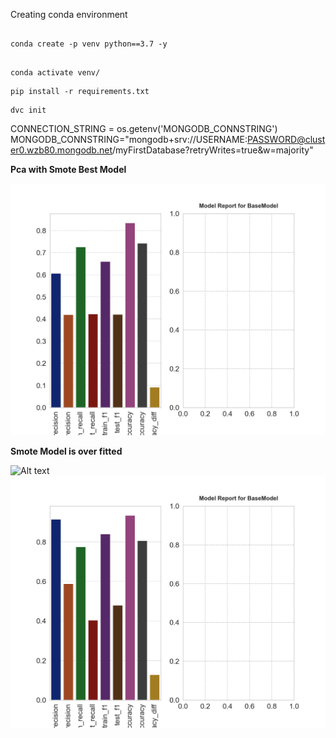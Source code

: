 Creating conda environment

```

conda create -p venv python==3.7 -y

```

```

conda activate venv/

```

```
pip install -r requirements.txt

```

```
dvc init

```

CONNECTION_STRING = os.getenv('MONGODB_CONNSTRING')
MONGODB_CONNSTRING="mongodb+srv://USERNAME:PASSWORD@cluster0.wzb80.mongodb.net/myFirstDatabase?retryWrites=true&w=majority"

**Pca with Smote Best Model**

<img src="CCdefault/app_artifact/stage03_model_training/model_report/20220809114247/cluster_custom_model/model_report/2022-08-09-12-10-13/BaseModel.png" alt="Alt text" title="Pca with Smote Best Model">


**Smote Model is over fitted**

<img src="CCCdefault/app_artifact/stage03_model_training/model_report/20220809121752/cluster_custom_model/model_report/2022-08-09-12-45-41/EstimatorModel.png" alt="Alt text" title="Smote Clustered model">

<img src="CCdefault/app_artifact/stage03_model_training/model_report/20220809121752/cluster_custom_model/model_report/2022-08-09-12-45-41/BaseModel.png " alt="Alt text" title="Smote Base model">